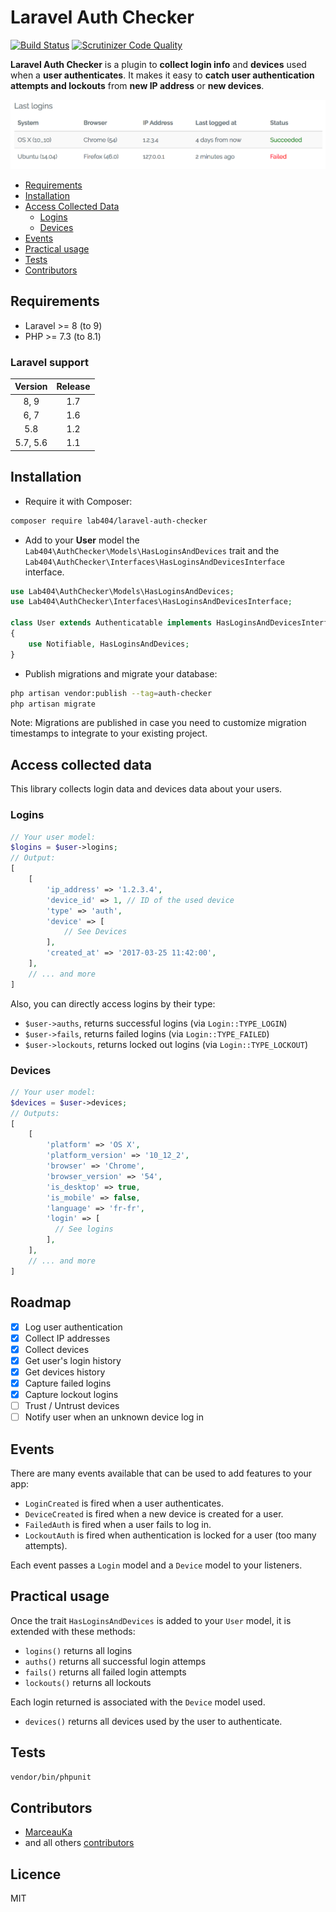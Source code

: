# Laravel Auth Checker

[![Build Status](https://travis-ci.org/404labfr/laravel-auth-checker.svg?branch=master)](https://travis-ci.org/404labfr/laravel-auth-checker) [![Scrutinizer Code Quality](https://scrutinizer-ci.com/g/404labfr/laravel-auth-checker/badges/quality-score.png?b=master)](https://scrutinizer-ci.com/g/404labfr/laravel-auth-checker/?branch=master)

**Laravel Auth Checker** is a plugin to **collect login info** and **devices** used when a **user authenticates**. It makes it easy to **catch user authentication attempts and lockouts** from **new IP address** or **new devices**.
  
![Example logins table](screenshot.png?raw=true)
 
- [Requirements](#requirements)
- [Installation](#installation)
- [Access Collected Data](#access-collected-data) 
    - [Logins](#logins) 
    - [Devices](#devices) 
- [Events](#events)
- [Practical usage](#practical-usage)
- [Tests](#tests)
- [Contributors](#contributors)


## Requirements

- Laravel >= 8 (to 9)
- PHP >= 7.3 (to 8.1)

### Laravel support

| Version  | Release |
|:--------:|:-------:|
|   8, 9   |   1.7   |
|   6, 7   |   1.6   |
|   5.8    |   1.2   |
| 5.7, 5.6 |   1.1   |

## Installation

- Require it with Composer:

```bash
composer require lab404/laravel-auth-checker
```

- Add to your **User** model the `Lab404\AuthChecker\Models\HasLoginsAndDevices` trait and the `Lab404\AuthChecker\Interfaces\HasLoginsAndDevicesInterface` interface.

```php
use Lab404\AuthChecker\Models\HasLoginsAndDevices;
use Lab404\AuthChecker\Interfaces\HasLoginsAndDevicesInterface;

class User extends Authenticatable implements HasLoginsAndDevicesInterface
{
    use Notifiable, HasLoginsAndDevices;  
}
```

- Publish migrations and migrate your database:

```bash
php artisan vendor:publish --tag=auth-checker
php artisan migrate
```

Note: Migrations are published in case you need to customize migration timestamps to integrate to your existing project.

## Access collected data

This library collects login data and devices data about your users.

### Logins

```php
// Your user model:
$logins = $user->logins;
// Output: 
[
    [
        'ip_address' => '1.2.3.4',
        'device_id' => 1, // ID of the used device
        'type' => 'auth',
        'device' => [
            // See Devices
        ],
        'created_at' => '2017-03-25 11:42:00',
    ],
    // ... and more
]
```

Also, you can directly access logins by their type:
- `$user->auths`, returns successful logins (via `Login::TYPE_LOGIN`)
- `$user->fails`, returns failed logins (via `Login::TYPE_FAILED`)
- `$user->lockouts`, returns locked out logins (via `Login::TYPE_LOCKOUT`)

### Devices

```php
// Your user model:
$devices = $user->devices;
// Outputs:
[
    [
        'platform' => 'OS X',
        'platform_version' => '10_12_2',
        'browser' => 'Chrome',
        'browser_version' => '54',
        'is_desktop' => true,
        'is_mobile' => false,
        'language' => 'fr-fr',
        'login' => [
          // See logins
        ],
    ],
    // ... and more
]
```

## Roadmap

- [x] Log user authentication
- [x] Collect IP addresses
- [x] Collect devices
- [x] Get user's login history
- [x] Get devices history
- [x] Capture failed logins
- [x] Capture lockout logins
- [ ] Trust / Untrust devices
- [ ] Notify user when an unknown device log in

## Events

There are many events available that can be used to add features to your app:
- `LoginCreated` is fired when a user authenticates.
- `DeviceCreated` is fired when a new device is created for a user.
- `FailedAuth` is fired when a user fails to log in.
- `LockoutAuth` is fired when authentication is locked for a user (too many attempts).

Each event passes a `Login` model and a `Device` model to your listeners.

## Practical usage

Once the trait `HasLoginsAndDevices` is added to your `User` model, it is extended with these methods:

- `logins()` returns all logins
- `auths()` returns all successful login attemps
- `fails()` returns all failed login attempts
- `lockouts()` returns all lockouts

Each login returned is associated with the `Device` model used.

- `devices()` returns all devices used by the user to authenticate.

## Tests

```bash
vendor/bin/phpunit
```

## Contributors

- [MarceauKa](https://github.com/MarceauKa)
- and all others [contributors](https://github.com/404labfr/laravel-auth-checker/graphs/contributors)

## Licence

MIT
